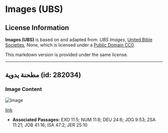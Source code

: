 # Images (UBS)

## License Information

**Images (UBS)** is based on and adapted from: _UBS Images_, [United Bible Societies](https://unitedbiblesocieties.org/), None, which is licensed under a [Public Domain CC0](https://creativecommons.org/public-domain/cc0/).

This markdown version is provided under the same license.



--------------------------------

## مطحنة يدوية (id: 282034)

### Image Content

![Image](https://cdn.aquifer.bible/aquifer-content/resources/Media/WEB-0483_handmill.jpg)

[link](https://cdn.aquifer.bible/aquifer-content/resources/Media/WEB-0483_handmill.jpg)

* **Associated Passages:** EXO 11:5; NUM 11:8; DEU 24:6; JDG 9:53; 2SA 11:21; JOB 41:16; ISA 47:2; JER 25:10


